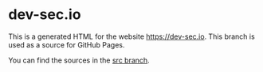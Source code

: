 # dev-sec.io

This is a generated HTML for the website https://dev-sec.io. This branch is used as a source for GitHub Pages.

You can find the sources in the [src branch](https://github.com/dev-sec/dev-sec.github.io/tree/src).
